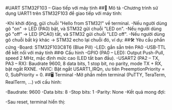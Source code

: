 #UART STM32F103 – Giao tiếp với máy tính
##📌 Mô tả
-Chương trình sử dụng UART1 trên STM32F103 để giao tiếp với máy tính:

-Khi khởi động, gửi chuỗi "Hello from STM32!" về terminal.
-Nếu người dùng gõ "on" → LED (PA0) bật, và STM32 gửi chuỗi "LED on".
-Nếu người dùng gõ "off" → LED (PCA0) tắt, và STM32 gửi chuỗi "LED off".
-Nếu người dùng gõ chuỗi bất kỳ khác → STM32 echo lại chuỗi đó, ví dụ:
##🛠️ Yêu cầu phần cứng
-Board: STM32F103C8T6 (Blue Pill)
-LED: gắn sẵn trên PA0
-USB-TTL để kết nối với máy tính
##⚙️ Cấu hình
-GPIO (PA0 – LED): Output Push-Pull, speed 2 MHz, mặc định mức cao (LED tắt ban đầu).
-USART2 (PA2 – TX, PA3 – RX): Baudrate 9600, 8 data bits, 1 stop bit, no parity, mode TX + RX, bật ngắt RXNE.
-NVIC: Bật ngắt USART1_IRQn, ưu tiên PreemptionPriority = 0, SubPriority = 0.
##🖥️ Terminal
-Mở phần mềm terminal (PuTTY, TeraTerm, RealTerm, …) với cấu hình:

-Baudrate: 9600
-Data bits: 8
-Stop bits: 1
-Parity: None
-Kết quả mong đợi:

-Sau reset, terminal hiển thị:
